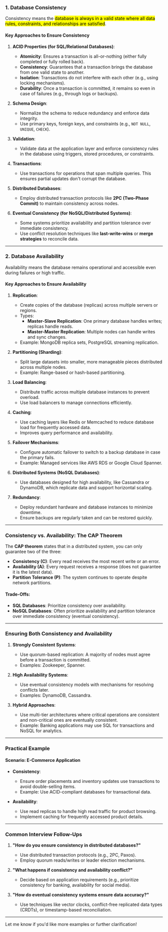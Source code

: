 ### **1. Database Consistency**

Consistency means the <mark class="hltr-b">database is always in a valid state where all data rules, constraints, and relationships are satisfied</mark>.

#### **Key Approaches to Ensure Consistency**

1. **ACID Properties (for SQL/Relational Databases)**:
    
    - **Atomicity**: Ensures a transaction is all-or-nothing (either fully completed or fully rolled back).
    - **Consistency**: Guarantees that a transaction brings the database from one valid state to another.
    - **Isolation**: Transactions do not interfere with each other (e.g., using locking mechanisms).
    - **Durability**: Once a transaction is committed, it remains so even in case of failures (e.g., through logs or backups).
2. **Schema Design**:
    
    - Normalize the schema to reduce redundancy and enforce data integrity.
    - Use primary keys, foreign keys, and constraints (e.g., `NOT NULL`, `UNIQUE`, `CHECK`).
3. **Validation**:
    
    - Validate data at the application layer and enforce consistency rules in the database using triggers, stored procedures, or constraints.
4. **Transactions**:
    
    - Use transactions for operations that span multiple queries. This ensures partial updates don't corrupt the database.
5. **Distributed Databases**:
    
    - Employ distributed transaction protocols like **2PC (Two-Phase Commit)** to maintain consistency across nodes.
6. **Eventual Consistency (for NoSQL/Distributed Systems)**:
    
    - Some systems prioritize availability and partition tolerance over immediate consistency.
    - Use conflict resolution techniques like **last-write-wins** or **merge strategies** to reconcile data.

---

### **2. Database Availability**

Availability means the database remains operational and accessible even during failures or high traffic.

#### **Key Approaches to Ensure Availability**

1. **Replication**:
    
    - Create copies of the database (replicas) across multiple servers or regions.
    - Types:
        - **Master-Slave Replication**: One primary database handles writes; replicas handle reads.
        - **Master-Master Replication**: Multiple nodes can handle writes and sync changes.
    - Example: MongoDB replica sets, PostgreSQL streaming replication.
2. **Partitioning (Sharding)**:
    
    - Split large datasets into smaller, more manageable pieces distributed across multiple nodes.
    - Example: Range-based or hash-based partitioning.
3. **Load Balancing**:
    
    - Distribute traffic across multiple database instances to prevent overload.
    - Use load balancers to manage connections efficiently.
4. **Caching**:
    
    - Use caching layers like Redis or Memcached to reduce database load for frequently accessed data.
    - Improves query performance and availability.
5. **Failover Mechanisms**:
    
    - Configure automatic failover to switch to a backup database in case the primary fails.
    - Example: Managed services like AWS RDS or Google Cloud Spanner.
6. **Distributed Systems (NoSQL Databases)**:
    
    - Use databases designed for high availability, like Cassandra or DynamoDB, which replicate data and support horizontal scaling.
7. **Redundancy**:
    
    - Deploy redundant hardware and database instances to minimize downtime.
    - Ensure backups are regularly taken and can be restored quickly.

---

### **Consistency vs. Availability: The CAP Theorem**

The **CAP theorem** states that in a distributed system, you can only guarantee two of the three:

- **Consistency (C)**: Every read receives the most recent write or an error.
- **Availability (A)**: Every request receives a response (does not guarantee it is the latest data).
- **Partition Tolerance (P)**: The system continues to operate despite network partitions.

#### Trade-Offs:

- **SQL Databases**: Prioritize consistency over availability.
- **NoSQL Databases**: Often prioritize availability and partition tolerance over immediate consistency (eventual consistency).

---

### **Ensuring Both Consistency and Availability**

1. **Strongly Consistent Systems**:
    
    - Use quorum-based replication: A majority of nodes must agree before a transaction is committed.
    - Examples: Zookeeper, Spanner.
2. **High Availability Systems**:
    
    - Use eventual consistency models with mechanisms for resolving conflicts later.
    - Examples: DynamoDB, Cassandra.
3. **Hybrid Approaches**:
    
    - Use multi-tier architectures where critical operations are consistent and non-critical ones are eventually consistent.
    - Example: Banking applications may use SQL for transactions and NoSQL for analytics.

---

### **Practical Example**

#### Scenario: E-Commerce Application

- **Consistency**:
    
    - Ensure order placements and inventory updates use transactions to avoid double-selling items.
    - Example: Use ACID-compliant databases for transactional data.
- **Availability**:
    
    - Use read replicas to handle high read traffic for product browsing.
    - Implement caching for frequently accessed product details.

---

### **Common Interview Follow-Ups**

1. **"How do you ensure consistency in distributed databases?"**
    
    - Use distributed transaction protocols (e.g., 2PC, Paxos).
    - Employ quorum reads/writes or leader election mechanisms.
2. **"What happens if consistency and availability conflict?"**
    
    - Decide based on application requirements (e.g., prioritize consistency for banking, availability for social media).
3. **"How do eventual consistency systems ensure data accuracy?"**
    
    - Use techniques like vector clocks, conflict-free replicated data types (CRDTs), or timestamp-based reconciliation.

---

Let me know if you'd like more examples or further clarification!